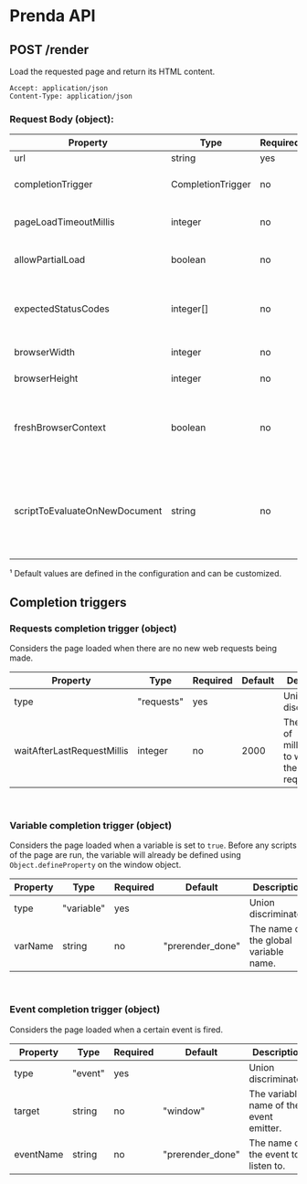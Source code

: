 # Prenda API

## POST /render

Load the requested page and return its HTML content.

```
Accept: application/json
Content-Type: application/json
```

### Request Body (object):

|Property|Type|Required|Default|Description|
|-|-|-|-|-|
|url|string|yes||The URL of the webpage to render.|
|completionTrigger|CompletionTrigger|no|RequestsCompletionTrigger&nbsp;¹|Specifies the completion trigger that is used to determine when a page should be considered loaded.|
|pageLoadTimeoutMillis|integer|no|10000&nbsp;¹|The maximum time the page is allowed to load. If exceeded, an error is returned unless `allowPartialLoad` is set to `true`.|
|allowPartialLoad|boolean|no|false&nbsp;¹|If set to true, the HTML content of the page will be read even if `pageLoadTimeoutMillis` is exceeded.|
|expectedStatusCodes|integer[]|no|null&nbsp;¹|Checks the The HTTP status codes of the initial request (not including redirects). If the code does not fall in this range, an error is returned. By default, all codes are considered valid.|
|browserWidth|integer|no|1920&nbsp;¹|Overrides the screen width as well as the inner width of the window.|
|browserHeight|integer|no|1080&nbsp;¹|Overrides the screen height as well as the inner height of the window.|
|freshBrowserContext|boolean|no|true&nbsp;¹|If true, create a fresh [browser context](https://chromedevtools.github.io/devtools-protocol/tot/Target/#method-createBrowserContext), otherwise use the global context. Browser contexts are similar to incognito tabs but there can be more than one. This also disables the caching of assets across multiple renders.|
|scriptToEvaluateOnNewDocument|string|no|null&nbsp;¹|A custom JavaScript script that is evaluated in every frame of the page upon creation before any of the frame's own scripts are loaded. This also means that the script will be loaded in any iframes that are embedded on the page. See [Page.addScriptToEvaluateOnNewDocument](https://chromedevtools.github.io/devtools-protocol/tot/Page/#method-addScriptToEvaluateOnNewDocument) for more details.|

¹ Default values are defined in the configuration and can be customized.

## Completion triggers

### Requests completion trigger (object)

Considers the page loaded when there are no new web requests being made.

|Property|Type|Required|Default|Description|
|-|-|-|-|-|
|type|"requests"|yes||Union discriminator.|
|waitAfterLastRequestMillis|integer|no|2000|The number of milliseconds to wait after the last request.|

<br>

### Variable completion trigger (object)

Considers the page loaded when a variable is set to `true`. Before any scripts of the page are run, the variable will already be defined using `Object.defineProperty` on the window object.

|Property|Type|Required|Default|Description|
|-|-|-|-|-|
|type|"variable"|yes||Union discriminator.|
|varName|string|no|"prerender_done"|The name of the global variable name.|

<br>

### Event completion trigger (object)

Considers the page loaded when a certain event is fired.

|Property|Type|Required|Default|Description|
|-|-|-|-|-|
|type|"event"|yes||Union discriminator.|
|target|string|no|"window"|The variable name of the event emitter.|
|eventName|string|no|"prerender_done"|The name of the event to listen to.|
